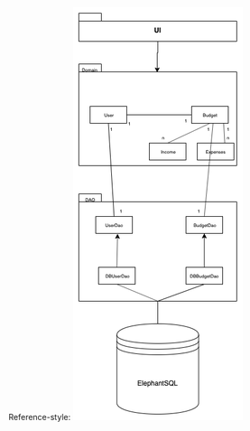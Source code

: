 Reference-style: 
![alt text][pakkauskaavio]

[pakkauskaavio]: https://github.com/veliblesku/ot-harjoitustyo2019s/blob/master/dokumentaatio/pakkauskaavio.png "Pakkauskaavio"
